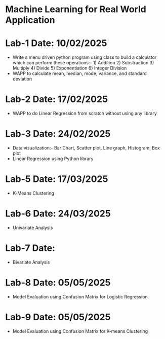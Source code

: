 # Machine Learning for Real World Application

# Lab-1 Date: 10/02/2025
- Write a menu driven python program using class to build a calculator which can perform these operations:- 1) Addition 2) Substraction 3) Multiply 4) Divide 5) Exponentiation 6) Integer Division
- WAPP to calculate mean, median, mode, variance, and standard deviation

# Lab-2 Date: 17/02/2025
- WAPP to do Linear Regression from scratch without using any library

# Lab-3 Date: 24/02/2025
- Data visualization:- Bar Chart, Scatter plot, Line graph, Histogram, Box plot
- Linear Regression using Python library

# Lab-5 Date: 17/03/2025
- K-Means Clustering

# Lab-6 Date: 24/03/2025
- Univariate Analysis

# Lab-7 Date:
- Bivariate Analysis

# Lab-8 Date: 05/05/2025
- Model Evaluation using Confusion Matrix for Logistic Regression

# Lab-9 Date: 05/05/2025
- Model Evaluation using Confusion Matrix for K-means Clustering
